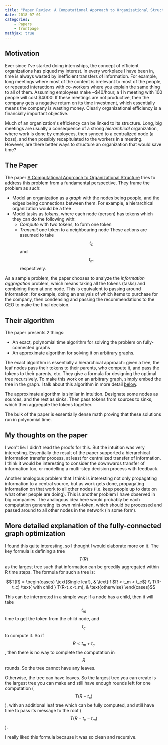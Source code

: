 ```yaml
---
title: "Paper Review: A Computational Approach to Organizational Structure"
date: 2018-07-01
categories:
    - Papers
    - frontpage
mathjax: true
---
```


## Motivation
Ever since I've started doing internships, the concept of efficient organizations has piqued my interest. In every workplace I have been in, time is always wasted by inefficient transfers of information. For example, long meetings where most of the content is irrelevant to most of the people, or repeated interactions with co-workers where you explain the same thing to all of them. Assuming employees make ~$40/hour, a 1 h meeting with 100 people will cost $4000! If these meetings are not productive, then the company gets a negative return on its time investment, which essentially means the company is wasting money. Clearly organizational efficiency is a financially important objective.

Much of an organization's efficiency can be linked to its structure. Long, big meetings are usually a consequence of a strong _hierarchical_ organization, where work is done by employees, then synced to a centralized node (a boss), and then possibly recapitulated to the workers in a meeting. However, are there better ways to structure an organization that would save time?

## The Paper
The paper [A Computational Approach to Organizational Structure](https://arxiv.org/abs/1806.05701) tries to address this problem from a fundamental perspective. They frame the problem as such:
- Model an organization as a _graph_ with the nodes being people, and the edges being connections between them. For example, a hierarchical organization would be a tree
- Model tasks as _tokens_, where each node (person) has tokens which they can do the following with:
  - _Compute_ with two tokens, to form one token
  - _Transmit_ one token to a neighbouring node
 These actions are assumed to take $$t_c$$ and $$t_m$$ respectively.

As a sample problem, the paper chooses to analyze the _information aggregation_ problem, which means taking all the tokens (tasks) and combining them at one node. This is equivalent to passing around information: for example, doing an analysis of which items to purchase for the company, then condensing and passing the recommendations to the CEO to make the final decision.

## Their algorithm
The paper presents 2 things:
- An exact, polynomial time algorithm for solving the problem on fully-connected graphs
- An approximate algorithm for solving it on arbitrary graphs.

The exact algorithm is essentially a hierarchical approach: given a tree, the leaf nodes pass their tokens to their parents, who compute it, and pass the tokens to their parents, etc. They give a formula for designing the optimal tree recursively. To make this work on an arbitrary graph, simply embed the tree in the graph. I talk about this algorithm in more detail [below](#more-detailed-explanation-of-the-fully-connected-graph-optimization).

The approximate algorithm is similar in intuition. Designate some nodes as sources, and the rest as sinks. Then pass tokens from sources to sinks, which then aggregate the tokens together.

The bulk of the paper is essentially dense math proving that these solutions run in polynomial time. 

## My thoughts on the paper
I won't lie: I didn't read the proofs for this. But the intuition was very interesting. Essentially the result of the paper supported a hierarchical information transfer process, at least for centralized transfer of information. I think it would be interesting to consider the downwards transfer of information too, or modelling a multi-step decision process with feedback.

Another analogous problem that I think is interesting not only propagating information to a central source, but as work gets done, propagating information on that work to all other nodes (i.e. keep people up to date on what other people are doing). This is another problem I have observed in big companies. The analogous idea here would probably be each computation generating its own mini-token, which should be processed and passed around to all other nodes in the network (in some form).  


## More detailed explanation of the fully-connected graph optimization
I found this quite interesting, so I thought I would elaborate more on it. The key formula is defining a tree $$T(R)$$ as the largest tree such that information can be greedily aggregated within R time steps. The formula for such a tree is:

$$T(R) = \begin{cases}
\text{Single leaf},  & \text{if $R < t_m < t_c$} \\
T(R-t_c) \text{ with child } T(R-t_c-t_m), & \text{otherwise}
\end{cases}$$ 

This can be interpreted in a simple way: if a node  has a child, then it will take $$t_m$$ time to get the token from the child node, and $$t_c$$ to compute it. So if $$R < t_m + t_c$$, then there is no way to complete the computation in $$R$$ rounds. So the tree cannot have any leaves.

Otherwise, the tree can have leaves. So the largest tree you can create is the largest tree you can make and still have enough rounds left for one computation ($$T(R-t_c)$$), with an additional leaf tree which can be fully computed, and still have time to pass its message to the root ($$T(R-t_c-t_m)$$).

I really liked this formula because it was so clean and recursive.

